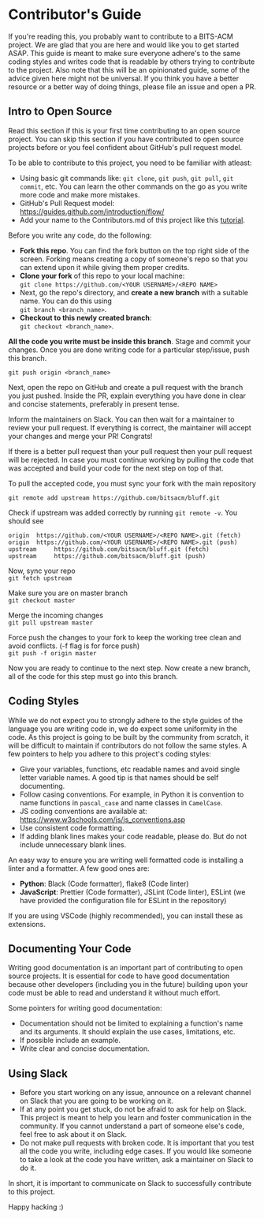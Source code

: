 # Contributor's Guide
If you're reading this, you probably want to contribute to a BITS-ACM project. We are glad that you are here and would like you to get started ASAP. This guide is meant to make sure everyone adhere's to the same coding styles and writes code that is readable by others trying to contribute to the project. Also note that this will be an opinionated guide, some of the advice given here might not be universal. If you think you have a better resource or a better way of doing things, please file an issue and open a PR.

## Intro to Open Source
Read this section if this is your first time contributing to an open source project. You can skip this section if you have contributed to open source projects before or you feel confident about GitHub's pull request model. 

To be able to contribute to this project, you need to be familiar with atleast: 
 - Using basic git commands like: `git clone`, `git push`, `git pull`, `git commit`, etc. You can learn the other commands on the go as you write more code and make more mistakes.
 - GitHub's Pull Request model: https://guides.github.com/introduction/flow/
 - Add your name to the Contributors.md of this project like this [tutorial](https://github.com/firstcontributions/first-contributions).

Before you write any code, do the following: 
- **Fork this repo**. You can find the fork button on the top right side of the screen. Forking means creating a copy of someone's repo so that you can extend upon it while giving them proper credits.
- **Clone your fork** of this repo to your local machine:  
`git clone https://github.com/<YOUR USERNAME>/<REPO NAME>`
- Next, go the repo's directory, and **create a new branch** with a suitable name. You can do this using  
`git branch <branch_name>`.
- **Checkout to this newly created branch**:  
`git checkout <branch_name>`.

**All the code you write must be inside this branch**. Stage and commit your changes. Once you are done writing code for a particular step/issue, push this branch. 

```git push origin <branch_name>```

Next, open the repo on GitHub and create a pull request with the branch you just pushed. Inside the PR, explain everything you have done in clear and concise statements, preferably in present tense. 

Inform the maintainers on Slack. You can then wait for a maintainer to review your pull request. If everything is correct, the maintainer will accept your changes and merge your PR! Congrats!

If there is a better pull request than your pull request then your pull request will be rejected. In case you must continue working by pulling the code that was accepted and build your code for the next step on top of that.

To pull the accepted code, you must sync your fork with the main repository

```git remote add upstream https://github.com/bitsacm/bluff.git```

Check if upstream was added correctly by running `git remote -v`. You should see  
```
origin  https://github.com/<YOUR USERNAME>/<REPO NAME>.git (fetch)  
origin  https://github.com/<YOUR USERNAME>/<REPO NAME>.git (push)   
upstream     https://github.com/bitsacm/bluff.git (fetch)  
upstream     https://github.com/bitsacm/bluff.git (push)
```  

Now, sync your repo  
```git fetch upstream```

Make sure you are on master branch  
```git checkout master```

Merge the  incoming changes  
```git pull upstream master```

Force push the changes to your fork to keep the working tree clean and avoid conflicts. (-f flag is for force push)  
```git push -f origin master```

Now you are ready to continue to the next step. Now create a new branch, all of the code for this step must go into this branch.

## Coding Styles
While we do not expect you to strongly adhere to the style guides of the language you are writing code in, we do expect some uniformity in the code. As this project is going to be built by the community from scratch, it will be difficult to maintain if contributors do not follow the same styles. 
A few pointers to help you adhere to this project's coding styles:
- Give your variables, functions, etc readable names and avoid single letter variable names. A good tip is that names should be self documenting.
- Follow casing conventions. For example, in Python it is convention to name functions in `pascal_case` and name classes in `CamelCase`.
- JS coding conventions are available at: https://www.w3schools.com/js/js_conventions.asp
- Use consistent code formatting. 
- If adding blank lines makes your code readable, please do. But do not include unnecessary blank lines. 

An easy way to ensure you are writing well formatted code is installing a linter and a formatter. A few good ones are:

- **Python**: Black (Code formatter), flake8 (Code linter)
- **JavaScript**: Prettier (Code formatter), JSLint (Code linter), ESLint (we have provided the configuration file for ESLint in the repository)

If you are using VSCode (highly recommended), you can install these as extensions. 

## Documenting Your Code

Writing good documentation is an important part of contributing to open source projects. It is essential for code to have good documentation because other developers (including you in the future) building upon your code must be able to read and understand it without much effort.

Some pointers for writing good documentation: 
- Documentation should not be limited to explaining a function's name and its arguments. It should explain the use cases, limitations, etc. 
- If possible include an example. 
- Write clear and concise documentation.

## Using Slack
- Before you start working on any issue, announce on a relevant channel on Slack that you are going to be working on it. 
- If at any point you get stuck, do not be afraid to ask for help on Slack. This project is meant to help you learn and foster communication in the community. If you cannot understand a part of someone else's code, feel free to ask about it on Slack. 
- Do not make pull requests with broken code. It is important that you test all the code you write, including edge cases. If you would like someone to take a look at the code you have written, ask a maintainer on Slack to do it. 

In short, it is important to communicate on Slack to successfully contribute to this project. 

Happy hacking :)
